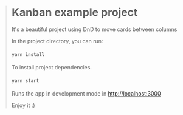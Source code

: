># Kanban example project
>
> It's a beautiful project using DnD to move cards between columns
>
> In the project directory, you can run:
>
> #### `yarn install`
> To install project dependencies.
>
> #### `yarn start`
> Runs the app in development mode in [http://localhost:3000](http://localhost:3000)
>
> Enjoy it :) 
